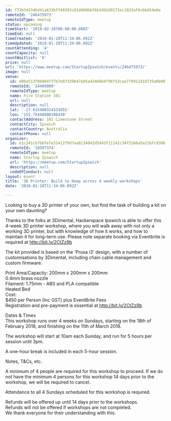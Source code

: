 ```yaml
---
id: f73b3433d6d41a633bff49383c01d469bb76b3d92d9172ec1033af6cb6d54e6e
remoteId: '246475973'
remoteIdType: meetup
status: upcoming
timeStart: '2018-02-18T00:00:00.000Z'
timeEnd: null
timeCreated: '2018-01-28T11:34:06.092Z'
timeUpdated: '2018-01-28T11:34:06.092Z'
countAttending: '4'
countCapacity: null
countWaitlist: '0'
price: null
url: 'https://www.meetup.com/StartupIpswich/events/246475973/'
image: null
venue:
  id: d09a513f86804ff7b7e07339b47e05a43468b4f98753caa778912418735a0b90
  remoteId: '24409009'
  remoteIdType: meetup
  name: Fire Station 101
  url: null
  description: null
  lat: '-27.615400314331055'
  lon: '152.75448608398438'
  contactAddress: 101 Limestone Street
  contactCity: Ipswich
  contactCountry: Australia
  contactPhone: null
organizer:
  id: e1c241cb7bb7e7e31412f9d7aa8134042d5d43f11141c34f2168a5a21bfc9386
  remoteId: '18507374'
  remoteIdType: meetup
  name: Startup Ipswich
  url: 'https://meetup.com/StartupIpswich'
  description: null
  codeOfConduct: null
layout: event
title: '3D Printer: Build to Keep across 4 weekly workshops'
date: '2018-01-28T11:34:06.092Z'

---
```

<p>Looking to buy a 3D printer of your own, but find the task of building a kit on your own daunting?</p> <p>Thanks to the folks at 3Dimental, Hackerspace Ipswich is able to offer this 4-week 3D printer workshop, where you will walk away with not only a working 3D printer, but with knowledge of how it works, and how to maintain it for long-term use. Please note separate booking via Eventbrite is required at <a href="http://bit.ly/2CtZz9b" class="linkified">http://bit.ly/2CtZz9b</a></p> <p>The kit provided is based on the 'Prusa i3' design, with a number of customisations by 3Dimental, including chain cable management and custom firmware.</p> <p>Print Area/Capacity: 200mm x 200mm x 200mm<br/>0.4mm brass nozzle<br/>Filament: 1.75mm - ABS and PLA compatible<br/>Heated Bed<br/>Cost:<br/>$450 per Person (Inc GST) plus EventBrite Fees<br/>Registration and pre-payment is essential at <a href="http://bit.ly/2CtZz9b" class="linkified">http://bit.ly/2CtZz9b</a></p> <p>Dates &amp; Times<br/>This workshop runs over 4 weeks on Sundays, starting on the 18th of February 2018, and finishing on the 11th of March 2018.</p> <p>The workshop will start at 10am each Sunday, and run for 5 hours per session until 3pm.</p> <p>A one-hour break is included in each 5-hour session.</p> <p>Notes, T&amp;Cs, etc.</p> <p>A minimum of 4 people are required for this workshop to proceed. If we do not have the minimum 4 persons for this workshop 14 days prior to the workshop, we will be required to cancel.</p> <p>Attendance to all 4 Sundays scheduled for this workshop is required.</p> <p>Refunds will be offered up until 14 days prior to the workshops.<br/>Refunds will not be offered if workshops are not completed.<br/>We thank everyone for their understanding with this.</p>
